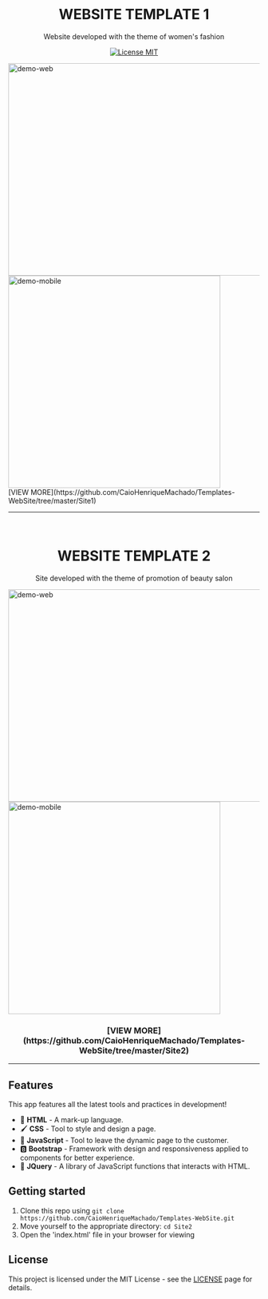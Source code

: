 <br>
<h1 align="center">
  WEBSITE TEMPLATE 1
</h1>
<p align="center">Website developed with the theme of women's fashion</p>

<p align="center">
  <a href="https://opensource.org/licenses/MIT">
    <img src="https://img.shields.io/badge/License-MIT-blue.svg" alt="License MIT">
  </a>
</p>

<div>
  <img src="./Site1/assets/desktop.gif" alt="demo-web" height="425" width="660">
  <img src="./Site1/assets/mobile.gif" alt="demo-mobile" height="425">
</div>
 [VIEW MORE](https://github.com/CaioHenriqueMachado/Templates-WebSite/tree/master/Site1)
<hr/>

<br>
<h1 align="center">
  WEBSITE TEMPLATE 2
</h1>
<p align="center">Site developed with the theme of promotion of beauty salon</p>

<div>
  <img src="./Site2/assets/desktop.gif" alt="demo-web" height="425" width="660">
  <img src="./Site2/assets/mobile.gif" alt="demo-mobile" height="425">
</div>
<h3 align="center"> [VIEW MORE](https://github.com/CaioHenriqueMachado/Templates-WebSite/tree/master/Site2)</h3>
<hr/>

## Features

This app features all the latest tools and practices in development!

- 📄 **HTML** 	      - A mark-up language.
- 🖌️ **CSS** 	        - Tool to style and design a page.
- 📱 **JavaScript**    - Tool to leave the dynamic page to the customer.
- 🅱️ **Bootstrap** 	- Framework with design and responsiveness applied to components for better experience.
- 📘 **JQuery** 	- A library of JavaScript functions that interacts with HTML.

## Getting started

1. Clone this repo using `git clone https://github.com/CaioHenriqueMachado/Templates-WebSite.git`
2. Move yourself to the appropriate directory: `cd Site2`<br />
3. Open the 'index.html' file in your browser for viewing

## License

This project is licensed under the MIT License - see the [LICENSE](https://opensource.org/licenses/MIT) page for details.
